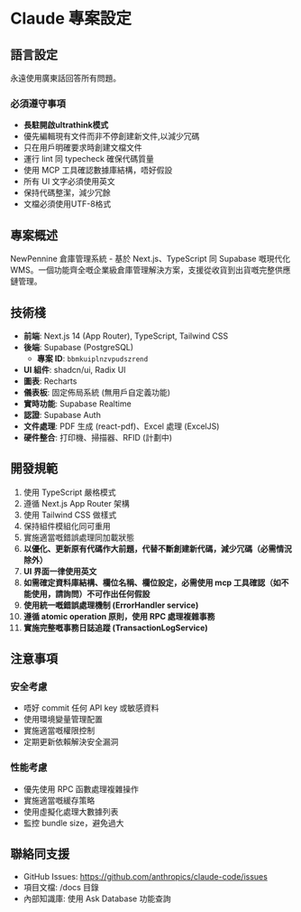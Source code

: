# Claude 專案設定

## 語言設定
永遠使用廣東話回答所有問題。

### 必須遵守事項
- **長駐開啟ultrathink模式**
- 優先編輯現有文件而非不停創建新文件,以減少冗碼
- 只在用戶明確要求時創建文檔文件
- 運行 lint 同 typecheck 確保代碼質量
- 使用 MCP 工具確認數據庫結構，唔好假設
- 所有 UI 文字必須使用英文
- 保持代碼整潔，減少冗餘
- 文檔必須使用UTF-8格式

## 專案概述
NewPennine 倉庫管理系統 - 基於 Next.js、TypeScript 同 Supabase 嘅現代化 WMS。一個功能齊全嘅企業級倉庫管理解決方案，支援從收貨到出貨嘅完整供應鏈管理。

## 技術棧
- **前端**: Next.js 14 (App Router), TypeScript, Tailwind CSS
- **後端**: Supabase (PostgreSQL)
  - **專案 ID**: `bbmkuiplnzvpudszrend`
- **UI 組件**: shadcn/ui, Radix UI
- **圖表**: Recharts
- **儀表板**: 固定佈局系統 (無用戶自定義功能)
- **實時功能**: Supabase Realtime
- **認證**: Supabase Auth
- **文件處理**: PDF 生成 (react-pdf)、Excel 處理 (ExcelJS)
- **硬件整合**: 打印機、掃描器、RFID (計劃中)

## 開發規範
1. 使用 TypeScript 嚴格模式
2. 遵循 Next.js App Router 架構
3. 使用 Tailwind CSS 做樣式
4. 保持組件模組化同可重用
5. 實施適當嘅錯誤處理同加載狀態
6. **以優化、更新原有代碼作大前題，代替不斷創建新代碼，減少冗碼（必需情況除外）**
7. **UI 界面一律使用英文**
8. **如需確定資料庫結構、欄位名稱、欄位設定，必需使用 mcp 工具確認（如不能使用，請詢問）不可作出任何假設**
9. **使用統一嘅錯誤處理機制 (ErrorHandler service)**
10. **遵循 atomic operation 原則，使用 RPC 處理複雜事務**
11. **實施完整嘅事務日誌追蹤 (TransactionLogService)**

## 注意事項

### 安全考慮
- 唔好 commit 任何 API key 或敏感資料
- 使用環境變量管理配置
- 實施適當嘅權限控制
- 定期更新依賴解決安全漏洞

### 性能考慮
- 優先使用 RPC 函數處理複雜操作
- 實施適當嘅緩存策略
- 使用虛擬化處理大數據列表
- 監控 bundle size，避免過大

## 聯絡同支援
- GitHub Issues: https://github.com/anthropics/claude-code/issues
- 項目文檔: /docs 目錄
- 內部知識庫: 使用 Ask Database 功能查詢